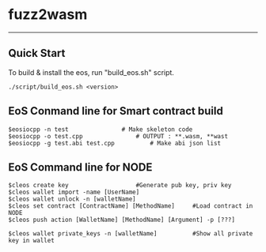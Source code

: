 # fuzz2wasm

---

## Quick Start

To build & install the eos, run "build_eos.sh" script.
```
./script/build_eos.sh <version>
```



## EoS Conmand line for Smart contract build 
```
$eosiocpp -n test  				# Make skeleton code
$eosiocpp -o test.cpp 				# OUTPUT : **.wasm, **wast 
$eosiocpp -g test.abi test.cpp  		# Make abi json list

```


## EoS Command line for NODE
```
$cleos create key  					#Generate pub key, priv key
$cleos wallet import -name [UserName]
$cleos wallet unlock -n [walletName] 
$cleos set contract [ContractName] [MethodName] 	#Load contract in NODE 
$cleos push action [WalletName] [MethodName] [Argument] -p [???]

$cleos wallet private_keys -n [walletName]  		#Show all private key in wallet

```

